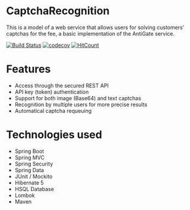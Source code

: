 # CaptchaRecognition

This is a model of a web service that allows users for solving customers' captchas for the fee, a basic implementation of the AntiGate service. 

[![Build Status](https://travis-ci.org/riguron/CaptchaRecognition.svg?branch=master)](https://travis-ci.org/riguron/CaptchaRecognition)
[![codecov](https://codecov.io/gh/riguron/CaptchaRecognition/branch/master/graph/badge.svg)](https://codecov.io/gh/riguron/CaptchaRecognition)
[![HitCount](http://hits.dwyl.io/riguron/CaptchaRecognition.svg)](http://hits.dwyl.io/riguron/CaptchaRecognition)

# Features

- Access through the secured REST API
- API key (token) authentication
- Support for both image (Base64) and text captchas
- Recognition by multiple users for more precise results
- Automatical captcha requeuing

# Technologies used

- Spring Boot
- Spring MVC
- Spring Security
- Spring Data
- JUnit / Mockito
- Hibernate 5
- HSQL Database
- Lombok
- Maven

